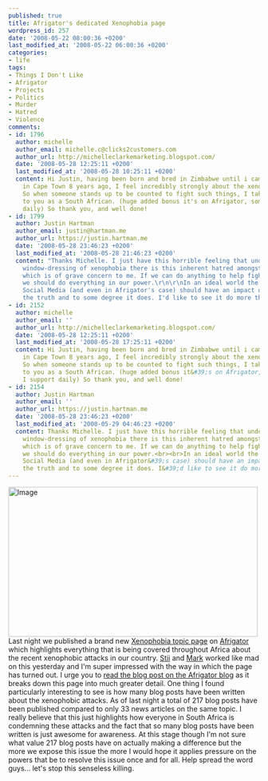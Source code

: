 ```yaml
---
published: true
title: Afrigator's dedicated Xenophobia page
wordpress_id: 257
date: '2008-05-22 08:00:36 +0200'
last_modified_at: '2008-05-22 06:00:36 +0200'
categories:
- life
tags:
- Things I Don't Like
- Afrigator
- Projects
- Politics
- Murder
- Hatred
- Violence
comments:
- id: 1796
  author: michelle
  author_email: michelle.c@clicks2customers.com
  author_url: http://michelleclarkemarketing.blogspot.com/
  date: '2008-05-28 12:25:11 +0200'
  last_modified_at: '2008-05-28 10:25:11 +0200'
  content: Hi Justin, having been born and bred in Zimbabwe until i came to varsity
    in Cape Town 8 years ago, I feel incredibly strongly about the xenophobic attacks.
    So when someone stands up to be counted to fight such things, I take my hat off
    to you as a South African. (huge added bonus it's on Afrigator, something I support
    daily) So thank you, and well done!
- id: 1799
  author: Justin Hartman
  author_email: justin@hartman.me
  author_url: https://justin.hartman.me
  date: '2008-05-28 23:46:23 +0200'
  last_modified_at: '2008-05-28 21:46:23 +0200'
  content: "Thanks Michelle. I just have this horrible feeling that underneath the
    window-dressing of xenophobia there is this inherent hatred amongst South Africans
    which is of grave concern to me. If we can do anything to help fight this then
    we should do everything in our power.\r\n\r\nIn an ideal world the efforts of
    Social Media (and even in Afrigator's case) should have an impact on exposing
    the truth and to some degree it does. I'd like to see it do more though..."
- id: 2152
  author: michelle
  author_email: ''
  author_url: http://michelleclarkemarketing.blogspot.com/
  date: '2008-05-28 12:25:11 +0200'
  last_modified_at: '2008-05-28 17:25:11 +0200'
  content: Hi Justin, having been born and bred in Zimbabwe until i came to varsity
    in Cape Town 8 years ago, I feel incredibly strongly about the xenophobic attacks.
    So when someone stands up to be counted to fight such things, I take my hat off
    to you as a South African. (huge added bonus it&#39;s on Afrigator, something
    I support daily) So thank you, and well done!
- id: 2154
  author: Justin Hartman
  author_email: ''
  author_url: https://justin.hartman.me
  date: '2008-05-28 23:46:23 +0200'
  last_modified_at: '2008-05-29 04:46:23 +0200'
  content: Thanks Michelle. I just have this horrible feeling that underneath the
    window-dressing of xenophobia there is this inherent hatred amongst South Africans
    which is of grave concern to me. If we can do anything to help fight this then
    we should do everything in our power.<br><br>In an ideal world the efforts of
    Social Media (and even in Afrigator&#39;s case) should have an impact on exposing
    the truth and to some degree it does. I&#39;d like to see it do more though...
---
```

<a href="http://afrigator.com/topics/xenophobia"><img src="http://blog.afrigator.com/assets/images/uploads/2008/05/xenophobia-page.jpg" alt="Image" title="Xenophobia in South Africa" width="500" height="300" class="alignnone size-full wp-image-64" /></a>
Last night we published a brand new <a href="http://afrigator.com/topics/xenophobia">Xenophobia topic page</a> on <a href="http://afrigator.com">Afrigator</a> which highlights everything that is being covered throughout Africa about the recent xenophobic attacks in our country.
<a href="http://stii.za.net">Stii</a> and <a href="http://www.markforrester.co.za">Mark</a> worked like mad on this yesterday and I'm super impressed with the way in which the page has turned out. I urge you to <a href="http://blog.afrigator.com/2008/05/22/xenophobia-in-south-africa-how-were-helping/">read the blog post on the Afrigator blog</a> as it breaks down this page into much greater detail.
One thing I found particularly interesting to see is how many blog posts have been written about the xenophobic attacks. As of last night a total of 217 blog posts have been published compared to only 33 news articles on the same topic.
I really believe that this just highlights how everyone in South Africa is condemning these attacks and the fact that so many blog posts have been written is just awesome for awareness.
At this stage though I'm not sure what value 217 blog posts have on actually making a difference but the more we expose this issue the more I would hope it applies pressure on the powers that be to resolve this issue once and for all.
Help spread the word guys... let's stop this senseless killing.

